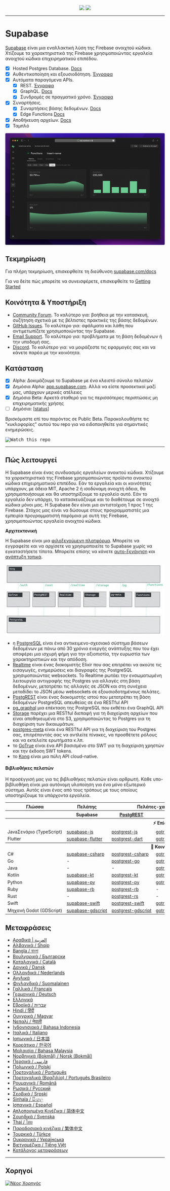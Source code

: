 <p align="center">
<img src="https://user-images.githubusercontent.com/8291514/213727234-cda046d6-28c6-491a-b284-b86c5cede25d.png#gh-light-mode-only">
<img src="https://user-images.githubusercontent.com/8291514/213727225-56186826-bee8-43b5-9b15-86e839d89393.png#gh-dark-mode-only">
</p>

---

# Supabase

[Supabase](https://supabase.com) είναι μια εναλλακτική λύση της Firebase ανοιχτού κώδικα. Χτίζουμε τα χαρακτηριστικά της Firebase χρησιμοποιώντας εργαλεία ανοιχτού κώδικα επιχειρηματικού επιπέδου.

- [x] Hosted Postgres Database. [Docs](https://supabase.com/docs/guides/database)
- [x] Αυθεντικοποίηση και εξουσιοδότηση. [Έγγραφα](https://supabase.com/docs/guides/auth)
- [x] Αυτόματα παραγόμενα APIs.
  - [x] REST. [Έγγραφα](https://supabase.com/docs/guides/database/api#rest-api)
  - [x] GraphQL. [Docs](https://supabase.com/docs/guides/database/api#graphql-api)
  - [x] Συνδρομές σε πραγματικό χρόνο. [Έγγραφα](https://supabase.com/docs/guides/database/api#realtime-api)
- [x] Συναρτήσεις.
  - [x] Συναρτήσεις βάσης δεδομένων. [Docs](https://supabase.com/docs/guides/database/functions)
  - [x] Edge Functions [Docs](https://supabase.com/docs/guides/functions)
- [x] Αποθήκευση αρχείων. [Docs](https://supabase.com/docs/guides/storage)
- [x] Ταμπλό

![Supabase Dashboard](https://raw.githubusercontent.com/supabase/supabase/master/apps/www/public/images/github/supabase-dashboard.png)

## Τεκμηρίωση

Για πλήρη τεκμηρίωση, επισκεφθείτε τη διεύθυνση [supabase.com/docs](https://supabase.com/docs)

Για να δείτε πώς μπορείτε να συνεισφέρετε, επισκεφθείτε το [Getting Started](./DEVELOPERS.md)

## Κοινότητα &amp; Υποστήριξη

- [Community Forum](https://github.com/supabase/supabase/discussions). Το καλύτερο για: βοήθεια με την κατασκευή, συζήτηση σχετικά με τις βέλτιστες πρακτικές της βάσης δεδομένων.
- [GitHub Issues](https://github.com/supabase/supabase/issues). Το καλύτερο για: σφάλματα και λάθη που αντιμετωπίζετε χρησιμοποιώντας την Supabase.
- [Email Support](https://supabase.com/docs/support#business-support). Το καλύτερο για: προβλήματα με τη βάση δεδομένων ή την υποδομή σας.
- [Discord](https://discord.supabase.com). Το καλύτερο για: να μοιράζεστε τις εφαρμογές σας και να κάνετε παρέα με την κοινότητα.

## Κατάσταση

- [x] Alpha: Δοκιμάζουμε το Supabase με ένα κλειστό σύνολο πελατών
- [x] Δημόσια Alpha: [app.supabase.com](https://app.supabase.com). Αλλά να είστε προσεκτικοί μαζί μας, υπάρχουν μερικές ατέλειες
- [x] Δημόσια Beta: Αρκετά σταθερό για τις περισσότερες περιπτώσεις μη επιχειρηματικής χρήσης
- [ ] Δημόσια: [[status](https://supabase.com/docs/guides/getting-started/features#feature-status)]

Βρισκόμαστε επί του παρόντος σε Public Beta. Παρακολουθήστε τις "κυκλοφορίες" αυτού του repo για να ειδοποιηθείτε για σημαντικές ενημερώσεις.

<kbd><img src="https://raw.githubusercontent.com/supabase/supabase/d5f7f413ab356dc1a92075cb3cee4e40a957d5b1/web/static/watch-repo.gif" alt="Watch this repo"/></kbd>

---

## Πώς λειτουργεί

Η Supabase είναι ένας συνδυασμός εργαλείων ανοικτού κώδικα. Χτίζουμε τα χαρακτηριστικά της Firebase χρησιμοποιώντας προϊόντα ανοικτού κώδικα επιχειρηματικού επιπέδου. Εάν τα εργαλεία και οι κοινότητες υπάρχουν, με άδεια MIT, Apache 2 ή ισοδύναμη ανοιχτή άδεια, θα χρησιμοποιήσουμε και θα υποστηρίξουμε το εργαλείο αυτό. Εάν το εργαλείο δεν υπάρχει, το κατασκευάζουμε και το διαθέτουμε σε ανοιχτό κώδικα μόνοι μας. Η Supabase δεν είναι μια αντιστοίχιση 1 προς 1 της Firebase. Στόχος μας είναι να δώσουμε στους προγραμματιστές μια εμπειρία προγραμματιστή παρόμοια με αυτή της Firebase, χρησιμοποιώντας εργαλεία ανοιχτού κώδικα.

**Αρχιτεκτονική**

Η Supabase είναι μια [φιλοξενούμενη πλατφόρμα](https://app.supabase.com). Μπορείτε να εγγραφείτε και να αρχίσετε να χρησιμοποιείτε το Supabase χωρίς να εγκαταστήσετε τίποτα.
Μπορείτε επίσης να κάνετε [αυτο-ξενάγηση](https://supabase.com/docs/guides/hosting/overview) και [ανάπτυξη τοπικά](https://supabase.com/docs/guides/local-development).

![Αρχιτεκτονική](https://github.com/supabase/supabase/blob/master/apps/docs/public/img/supabase-architecture.png)

- η [PostgreSQL](https://www.postgresql.org/) είναι ένα αντικειμενο-σχεσιακό σύστημα βάσεων δεδομένων με πάνω από 30 χρόνια ενεργής ανάπτυξης που του έχει αποφέρει μια ισχυρή φήμη για την αξιοπιστία, την ευρωστία των χαρακτηριστικών και την απόδοση.
- [Realtime](https://github.com/supabase/realtime) είναι ένας διακομιστής Elixir που σας επιτρέπει να ακούτε τις εισαγωγές, ενημερώσεις και διαγραφές της PostgreSQL χρησιμοποιώντας websockets. Το Realtime ρωτάει την ενσωματωμένη λειτουργία αντιγραφής της Postgres για αλλαγές στη βάση δεδομένων, μετατρέπει τις αλλαγές σε JSON και στη συνέχεια μεταδίδει το JSON μέσω websockets σε εξουσιοδοτημένους πελάτες.
- [PostgREST](http://postgrest.org/) είναι ένας διακομιστής ιστού που μετατρέπει τη βάση δεδομένων PostgreSQL απευθείας σε ένα RESTful API
- [pg_graphql](http://github.com/supabase/pg_graphql/) μια επέκταση της PostgreSQL που εκθέτει ένα GraphQL API
- [Storage](https://github.com/supabase/storage-api) παρέχει μια RESTful διεπαφή για τη διαχείριση αρχείων που είναι αποθηκευμένα στο S3, χρησιμοποιώντας το Postgres για τη διαχείριση των δικαιωμάτων.
- [postgres-meta](https://github.com/supabase/postgres-meta) είναι ένα RESTful API για τη διαχείριση του Postgres σας, επιτρέποντάς σας να αντλείτε πίνακες, να προσθέτετε ρόλους και να εκτελείτε ερωτήματα κ.λπ.
- το [GoTrue](https://github.com/netlify/gotrue) είναι ένα API βασισμένο στο SWT για τη διαχείριση χρηστών και την έκδοση SWT tokens.
- το [Kong](https://github.com/Kong/kong) είναι μια πύλη API cloud-native.

#### Βιβλιοθήκες πελατών

Η προσέγγισή μας για τις βιβλιοθήκες πελατών είναι αρθρωτή. Κάθε υπο-βιβλιοθήκη είναι μια αυτόνομη υλοποίηση για ένα μόνο εξωτερικό σύστημα. Αυτός είναι ένας από τους τρόπους με τους οποίους υποστηρίζουμε τα υπάρχοντα εργαλεία.

<table style="table-layout:fixed; white-space: nowrap;">
  <tr>
    <th>Γλώσσα</th>
    <th>Πελάτης</th>
    <th colspan="5">Πελάτες-χαρακτηριστικά (που περιλαμβάνονται στον πελάτη Supabase)</th>
  </tr>
  <tr>
    <th></th>
    <th>Supabase</th>
    <th><a href="https://github.com/postgrest/postgrest" target="_blank" rel="noopener noreferrer">PostgREST</a></th>
    <th><a href="https://github.com/supabase/gotrue" target="_blank" rel="noopener noreferrer">GoTrue</a></th>
    <th><a href="https://github.com/supabase/realtime" target="_blank" rel="noopener noreferrer">Πραγματικός χρόνος</a></th>
    <th><a href="https://github.com/supabase/storage-api" target="_blank" rel="noopener noreferrer">Αποθήκευση</a></th>
    <th>Λειτουργίες</th>
  </tr>
  <!-- TEMPLATE FOR NEW ROW -->
  <!-- START ROW
  <tr>
    <td>lang</td>
    <td><a href="https://github.com/supabase-community/supabase-lang" target="_blank" rel="noopener noreferrer">supabase-lang</a></td>
    <td><a href="https://github.com/supabase-community/postgrest-lang" target="_blank" rel="noopener noreferrer">postgrest-lang</a></td>
    <td><a href="https://github.com/supabase-community/gotrue-lang" target="_blank" rel="noopener noreferrer">gotrue-lang</a></td>
    <td><a href="https://github.com/supabase-community/realtime-lang" target="_blank" rel="noopener noreferrer">realtime-lang</a></td>
    <td><a href="https://github.com/supabase-community/storage-lang" target="_blank" rel="noopener noreferrer">storage-lang</a></td>
  </tr>
  END ROW -->
  <th colspan="7">⚡️ Επίσημο ⚡️</th>
  <tr>
    <td><keep>Java</keep>Σενάριο (TypeScript)</td>
    <td><a href="https://github.com/supabase/supabase-js" target="_blank" rel="noopener noreferrer">supabase-js</a></td>
    <td><a href="https://github.com/supabase/postgrest-js" target="_blank" rel="noopener noreferrer">postgrest-js</a></td>
    <td><a href="https://github.com/supabase/gotrue-js" target="_blank" rel="noopener noreferrer">gotrue-js</a></td>
    <td><a href="https://github.com/supabase/realtime-js" target="_blank" rel="noopener noreferrer">realtime-js</a></td>
    <td><a href="https://github.com/supabase/storage-js" target="_blank" rel="noopener noreferrer">storage-js</a></td>
    <td><a href="https://github.com/supabase/functions-js" target="_blank" rel="noopener noreferrer">functions-js</a></td>
  </tr>
    <tr>
    <td><keep>Flutter</keep></td>
    <td><a href="https://github.com/supabase/supabase-flutter" target="_blank" rel="noopener noreferrer">supabase-flutter</a></td>
    <td><a href="https://github.com/supabase/postgrest-dart" target="_blank" rel="noopener noreferrer">postgrest-dart</a></td>
    <td><a href="https://github.com/supabase/gotrue-dart" target="_blank" rel="noopener noreferrer">gotrue-dart</a></td>
    <td><a href="https://github.com/supabase/realtime-dart" target="_blank" rel="noopener noreferrer">realtime-dart</a></td>
    <td><a href="https://github.com/supabase/storage-dart" target="_blank" rel="noopener noreferrer">storage-dart</a></td>
    <td><a href="https://github.com/supabase/functions-dart" target="_blank" rel="noopener noreferrer">functions-dart</a></td>
  </tr>
  <th colspan="7">💚 Κοινότητα 💚</th>
  <tr>
    <td>C#</td>
    <td><a href="https://github.com/supabase-community/supabase-csharp" target="_blank" rel="noopener noreferrer">supabase-csharp</a></td>
    <td><a href="https://github.com/supabase-community/postgrest-csharp" target="_blank" rel="noopener noreferrer">postgrest-csharp</a></td>
    <td><a href="https://github.com/supabase-community/gotrue-csharp" target="_blank" rel="noopener noreferrer">gotrue-csharp</a></td>
    <td><a href="https://github.com/supabase-community/realtime-csharp" target="_blank" rel="noopener noreferrer">realtime-csharp</a></td>
    <td><a href="https://github.com/supabase-community/storage-csharp" target="_blank" rel="noopener noreferrer">storage-csharp</a></td>
    <td><a href="https://github.com/supabase-community/functions-csharp" target="_blank" rel="noopener noreferrer">functions-csharp</a></td>
  </tr>
  <tr>
    <td>Go</td>
    <td>-</td>
    <td><a href="https://github.com/supabase-community/postgrest-go" target="_blank" rel="noopener noreferrer">postgrest-go</a></td>
    <td><a href="https://github.com/supabase-community/gotrue-go" target="_blank" rel="noopener noreferrer">gotrue-go</a></td>
    <td>-</td>
    <td><a href="https://github.com/supabase-community/storage-go" target="_blank" rel="noopener noreferrer">storage-go</a></td>
    <td><a href="https://github.com/supabase-community/functions-go" target="_blank" rel="noopener noreferrer">functions-go</a></td>
  </tr>
  <tr>
    <td><keep>Java</keep></td>
    <td>-</td>
    <td>-</td>
    <td><a href="https://github.com/supabase-community/gotrue-java" target="_blank" rel="noopener noreferrer">gotrue-java</a></td>
    <td>-</td>
    <td><a href="https://github.com/supabase-community/storage-java" target="_blank" rel="noopener noreferrer">storage-java</a></td>
    <td>-</td>
  </tr>
  <tr>
    <td>Kotlin</td>
    <td><a href="https://github.com/supabase-community/supabase-kt" target="_blank" rel="noopener noreferrer">supabase-kt</a></td>
    <td><a href="https://github.com/supabase-community/supabase-kt/tree/master/Postgrest" target="_blank" rel="noopener noreferrer">postgrest-kt</a></td>
    <td><a href="https://github.com/supabase-community/supabase-kt/tree/master/GoTrue" target="_blank" rel="noopener noreferrer">gotrue-kt</a></td>
    <td><a href="https://github.com/supabase-community/supabase-kt/tree/master/Realtime" target="_blank" rel="noopener noreferrer">realtime-kt</a></td>
    <td><a href="https://github.com/supabase-community/supabase-kt/tree/master/Storage" target="_blank" rel="noopener noreferrer">storage-kt</a></td>
    <td><a href="https://github.com/supabase-community/supabase-kt/tree/master/Functions" target="_blank" rel="noopener noreferrer">functions-kt</a></td>
  </tr>
  <tr>
    <td><keep>Python</keep></td>
    <td><a href="https://github.com/supabase-community/supabase-py" target="_blank" rel="noopener noreferrer">supabase-py</a></td>
    <td><a href="https://github.com/supabase-community/postgrest-py" target="_blank" rel="noopener noreferrer">postgrest-py</a></td>
    <td><a href="https://github.com/supabase-community/gotrue-py" target="_blank" rel="noopener noreferrer">gotrue-py</a></td>
    <td><a href="https://github.com/supabase-community/realtime-py" target="_blank" rel="noopener noreferrer">realtime-py</a></td>
    <td><a href="https://github.com/supabase-community/storage-py" target="_blank" rel="noopener noreferrer">storage-py</a></td>
    <td><a href="https://github.com/supabase-community/functions-py" target="_blank" rel="noopener noreferrer">functions-py</a></td>
  </tr>
  <tr>
    <td><keep>Ruby</keep></td>
    <td><a href="https://github.com/supabase-community/supabase-rb" target="_blank" rel="noopener noreferrer">supabase-rb</a></td>
    <td><a href="https://github.com/supabase-community/postgrest-rb" target="_blank" rel="noopener noreferrer">postgrest-rb</a></td>
    <td>-</td>
    <td>-</td>
    <td>-</td>
    <td>-</td>
  </tr>
  <tr>
    <td><keep>Rust</keep></td>
    <td>-</td>
    <td><a href="https://github.com/supabase-community/postgrest-rs" target="_blank" rel="noopener noreferrer">postgrest-rs</a></td>
    <td>-</td>
    <td>-</td>
    <td>-</td>
    <td>-</td>
  </tr>
  <tr>
    <td><keep>Swift</keep></td>
    <td><a href="https://github.com/supabase-community/supabase-swift" target="_blank" rel="noopener noreferrer">supabase-swift</a></td>
    <td><a href="https://github.com/supabase-community/postgrest-swift" target="_blank" rel="noopener noreferrer">postgrest-swift</a></td>
    <td><a href="https://github.com/supabase-community/gotrue-swift" target="_blank" rel="noopener noreferrer">gotrue-swift</a></td>
    <td><a href="https://github.com/supabase-community/realtime-swift" target="_blank" rel="noopener noreferrer">realtime-swift</a></td>
    <td><a href="https://github.com/supabase-community/storage-swift" target="_blank" rel="noopener noreferrer">storage-swift</a></td>
    <td><a href="https://github.com/supabase-community/functions-swift" target="_blank" rel="noopener noreferrer">functions-swift</a></td>
  </tr>
  <tr>
    <td>Μηχανή Godot (GDScript)</td>
    <td><a href="https://github.com/supabase-community/godot-engine.supabase" target="_blank" rel="noopener noreferrer">supabase-gdscript</a></td>
    <td><a href="https://github.com/supabase-community/postgrest-gdscript" target="_blank" rel="noopener noreferrer">postgrest-gdscript</a></td>
    <td><a href="https://github.com/supabase-community/gotrue-gdscript" target="_blank" rel="noopener noreferrer">gotrue-gdscript</a></td>
    <td><a href="https://github.com/supabase-community/realtime-gdscript" target="_blank" rel="noopener noreferrer">realtime-gdscript</a></td>
    <td><a href="https://github.com/supabase-community/storage-gdscript" target="_blank" rel="noopener noreferrer">storage-gdscript</a></td>
    <td><a href="https://github.com/supabase-community/functions-gdscript" target="_blank" rel="noopener noreferrer">functions-gdscript</a></td>
  </tr>
</table>

<!--- Remove this list if you're translating to another language, it's hard to keep updated across multiple files-->
<!--- Keep only the link to the list of translation files-->

## Μεταφράσεις

- [Αραβικά | العربية](/i18n/README.ar.md)
- [Αλβανικά / Shqip](/i18n/README.sq.md)
- [Bangla / বাংলা](/i18n/README.bn.md)
- [Βουλγαρικά / Български](/i18n/README.bg.md)
- [Καταλανικά / Català](/i18n/README.ca.md)
- [Δανικά / Dansk](/i18n/README.da.md)
- [Ολλανδικά / Nederlands](/i18n/README.nl.md)
- [Αγγλικά](https://github.com/supabase/supabase)
- [Φινλανδικά / Suomalainen](/i18n/README.fi.md)
- [Γαλλικά / Français](/i18n/README.fr.md)
- [Γερμανικά / Deutsch](/i18n/README.de.md)
- [Ελληνικά](/i18n/README.gr.md)
- [Εβραϊκά / עברית](/i18n/README.he.md)
- [Hindi / हिंदी](/i18n/README.hi.md)
- [Ουγγρικά / Magyar](/i18n/README.hu.md)
- [Νεπαλί / नेपाली](/i18n/README.ne.md)
- [Ινδονησιακά / Bahasa Indonesia](/i18n/README.id.md)
- [Ιταλικά / Italiano](/i18n/README.it.md)
- [Ιαπωνικά / 日本語](/i18n/README.jp.md)
- [Κορεάτικα / 한국어](/i18n/README.ko.md)
- [Μαλαισία / Bahasa Malaysia](/i18n/README.ms.md)
- [Νορβηγικά (Bokmål) / Norsk (Bokmål)](/i18n/README.nb-no.md)
- [Περσικά / فارسی](/i18n/README.fa.md)
- [Πολωνικά / Polski](/i18n/README.pl.md)
- [Πορτογαλικά / Português](/i18n/README.pt.md)
- [Πορτογαλικά (Βραζιλία) / Português Brasileiro](/i18n/README.pt-br.md)
- [Ρουμανικά / Română](/i18n/README.ro.md)
- [Ρωσικά / Pусский](/i18n/README.ru.md)
- [Σερβικά / Srpski](/i18n/README.sr.md)
- [Sinhala / සිංහල](/i18n/README.si.md)
- [Ισπανικά / Español](/i18n/README.es.md)
- [Απλοποιημένα Κινέζικα / 简体中文](/i18n/README.zh-cn.md)
- [Σουηδικά / Svenska](/i18n/README.sv.md)
- [Thai / ไทย](/i18n/README.th.md)
- [Παραδοσιακά κινέζικα / 繁体中文](/i18n/README.zh-tw.md)
- [Τουρκικά / Türkçe](/i18n/README.tr.md)
- [Ουκρανικά / Українська](/i18n/README.uk.md)
- [Βιετναμέζικα / Tiếng Việt](/i18n/README.vi-vn.md)
- [Κατάλογος μεταφράσεων](/i18n/languages.md) <!--- Keep only this -->

---

## Χορηγοί

[![Νέος Χορηγός](https://user-images.githubusercontent.com/10214025/90518111-e74bbb00-e198-11ea-8f88-c9e3c1aa4b5b.png)](https://github.com/sponsors/supabase)
